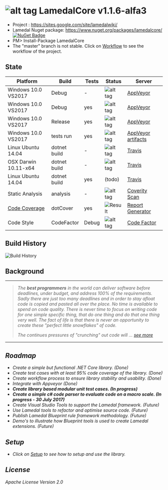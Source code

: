 # ![alt tag](https://sites.google.com/site/lamedalwiki/Project-News/lamedalporttonetcore10/Lamedal15.png) LamedalCore v1.1.6-alfa3
* Project : https://sites.google.com/site/lamedalwiki/
* Lamedal Nuget package: https://www.nuget.org/packages/lamedalcore/ [![NuGet Badge](https://buildstats.info/nuget/lamedalcore)](https://www.nuget.org/packages/lamedalcore/) 
* PM> Install-Package LamedalCore
* The "master" branch is not stable. Click on [Workflow](docs/Workflow.md) to see the workflow of the project.

## State
Platform            | Build      |Tests| Status | Server
--------------------|------------|-----|--------|---------
Windows 10.0 VS2017 |Debug       | -   | ![alt tag](https://ci.appveyor.com/api/projects/status/5tt4c9sj7dpv5xx5?svg=true) | [AppVeyor](https://ci.appveyor.com/projects)
Windows 10.0 VS2017 |Debug       | yes | ![alt tag](https://ci.appveyor.com/api/projects/status/s8ox68g39xc9tfne?svg=true) | [AppVeyor](https://ci.appveyor.com/projects)
Windows 10.0 VS2017 |Release     | yes | ![alt tag](https://ci.appveyor.com/api/projects/status/9t93y3013de1ktwg?svg=true) | [AppVeyor](https://ci.appveyor.com/projects)
Windows 10.0 VS2017 |tests run   | yes | ![alt tag](https://ci.appveyor.com/api/projects/status/r64leqcijlqfj24h?svg=true) | [AppVeyor artifacts](https://ci.appveyor.com/project/perezLamed/lamedalcore/build/artifacts)
Linux Ubuntu 14.04  |dotnet build| -   | ![alt tag](https://travis-ci.org/perezLamed/LamedalCore.svg?branch=master) | [Travis](https://travis-ci.org/perezLamed/LamedalCore)
OSX Darwin 10.11-x64|dotnet build| -   | ![alt tag](https://travis-ci.org/perezLamed/LamedalCore.svg?branch=master)| [Travis](https://travis-ci.org/perezLamed/LamedalCore)
Linux Ubuntu 14.04  |dotnet build| yes | (todo) | [Travis](https://travis-ci.org/perezLamed/LamedalCore)               
Static Analysis     |analysis    | -   | ![alt tag](https://scan.coverity.com/projects/12604/badge.svg?flat=1) | [Coverity Scan](https://scan.coverity.com/projects/perezlamed-lamedalcore?tab=overview)
[Code Coverage](https://ci.appveyor.com/api/projects/perezLamed/lamedalcore/artifacts/dotCover%2Fbadge_linecoverage.svg)       |dotCover    | yes | ![Result](https://rawgithub.com/perezLamed/LamedalCore/master/dotCover/badge_linecoverage.svg) | [Report Generator](https://github.com/danielpalme/ReportGenerator)
Code Style         | CodeFactor | Debug | ![alt tag](https://www.codefactor.io/repository/github/perezlamed/lamedalcore/badge) | [Code Factor](https://www.codefactor.io/repository/github/perezlamed/lamedalcore)

## Build History
![Build History](https://buildstats.info/appveyor/chart/perezLamed/lamedalcore)

## Background
-------------------------------------------------------------------------------------
> <i> The **best programmers** in the world can deliver software before deadlines, under budget, 
> and address 100% of the requirements. Sadly there are just too many deadlines and in order 
> to stay afloat code is copied and pasted all over the place. No time is available to spend 
> on code quality. There is never time to focus on writing code for one simple specific thing, 
> that do one thing and do that one thing very well. The fact of life is that there is never 
> an opportunity to create these "perfect little snowflakes" of code. 
>
> The continues pressures of "crunching" out code will ... [see more](https://sites.google.com/site/lamedalwiki/)
--------------------------------------------------------------------------------------------

## Roadmap
* *Create a simple but functional .NET Core library. (Done)*
* *Create test cases with at least 95% code coverage of the library. (Done)* 
* *Create workflow process to ensure library stability and usability. (Done)*
* *Integrate with Appveyor (Done)*
* **Create library based modular unit test cases. (In progress)**
* **Create a simple c# code parser to evaluate code on a macro scale. (In progress - 30 July 2017)**
* Create Visual Studio Tools to support the Lamedal framework. (Future)
* Use Lamedal tools to refactor and optimise source code. (Future)
* Publish Lamedal Blueprint rule framework methodology. (Future)
* Demo's to illustrate how Blueprint tools is used to create Lamedal extensions. (Future)

## Setup
* Click on [Setup](docs/Setup.md) to see how to setup and use the library.

## License
Apache License Version 2.0
